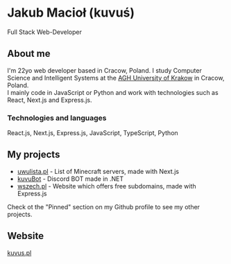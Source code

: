 # Jakub Macioł (kuvuś)

Full Stack Web-Developer

## About me

I'm 22yo web developer based in Cracow, Poland. I study Computer Science and Intelligent Systems at the [AGH University of Krakow](https://www.agh.edu.pl/en) in Cracow, Poland.  
I mainly code in JavaScript or Python and work with technologies such as React, Next.js and Express.js.  

### Technologies and languages
React.js, Next.js, Express.js, JavaScript, TypeScript, Python 

## My projects
* [uwulista.pl](https://uwulista.pl) - List of Minecraft servers, made with Next.js
* [kuvuBot](https://github.com/kuvuBot/kuvuBot) - Discord BOT made in .NET
* [wszech.pl](https://wszech.pl/) - Website which offers free subdomains, made with Express.js

Check ot the "Pinned" section on my Github profile to see my other projects.

## Website
[kuvus.pl](https://kuvus.pl/)  
